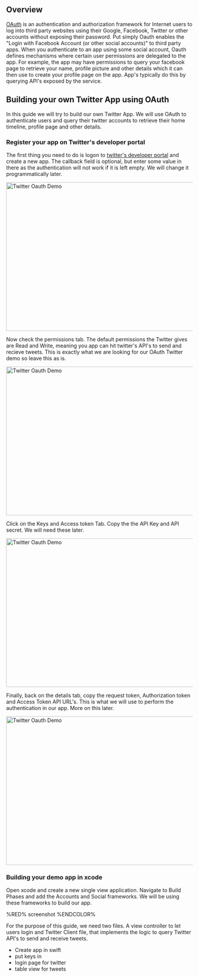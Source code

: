 ## Overview

[OAuth](http://oauth.net/2/) is an authentication and authorization framework for Internet users to log into third party websites using their Google, Facebook, Twitter or other accounts without exposing their password. Put simply Oauth enables the "Login with Facebook Account (or other social accounts)" to third party apps. When you authenticate to an app using some social account, Oauth defines mechanisms where certain user permissions are delegated to the app. For example, the app may have permissions to query your facebook page to retrieve your name, profile picture and other details which it can then use to create your profile page on the app. App's typically do this by querying API's exposed by the service.

## Building your own Twitter App using OAuth

In this guide we will try to build our own Twitter App. We will use OAuth to authenticate users and query their twitter accounts to retrieve their home timeline, profile page and other details. 

### Register your app on Twitter's developer portal

The first thing you need to do is logon to [twitter's developer portal](apps.twitter.com) and create a new app. The callback field is optional, but enter some value in there as the authentication will not work if it is left empty. We will change it programmatically later.

<img src="https://i.imgur.com/iIL9d5W.png" alt="Twitter Oauth Demo" width="600" height="400" />

Now check the permissions tab. The default permissions the Twitter gives are Read and Write, meaning you app can hit twitter's API's to send and recieve tweets. This is exactly what we are looking for our OAuth Twitter demo so leave this as is. 

<img src="https://i.imgur.com/gW7320Q.png" alt="Twitter Oauth Demo" width="600" height="400" />

Click on the Keys and Access token Tab. Copy the the API Key and API secret. We will need these later. 

<img src="https://i.imgur.com/HzNZTzq.png" alt="Twitter Oauth Demo" width="600" height="400" />

Finally, back on the details tab, copy the request token, Authorization token and Access Token API URL's. This is what we will use to perform the authentication in our app. More on this later. 

<img src="https://i.imgur.com/oDhtkGh.png" alt="Twitter Oauth Demo" width="600" height="400" />

### Building your demo app in xcode

Open xcode and create a new single view application. Navigate to Build Phases and add the Accounts and Social frameworks. We will be using these frameworks to build our app. 

%RED% screenshot %ENDCOLOR%

For the purpose of this guide, we need two files. A view controller to let users login and Twitter Client file, that implements the logic to query Twitter API's to send and receive tweets. 

- Create app in swift 
- put keys in
- login page for twitter
- table view for tweets
